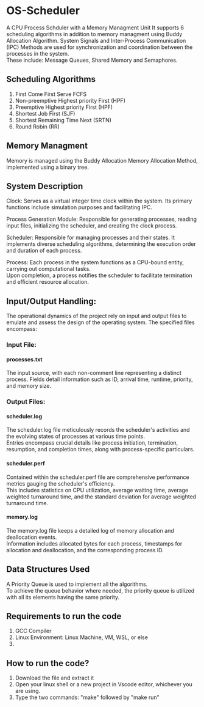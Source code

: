 # OS-Scheduler  
A CPU Process Schduler with a Memory Managment Unit
It supports 6 scheduling algorithms in addition to memory managment using Buddy Allocation Algorithm.
System Signals and Inter-Process Communication (IPC) Methods are used for synchronization and coordination between the processes in the system.  
These include: Message Queues, Shared Memory and Semaphores.

## Scheduling Algorithms
1. First Come First Serve FCFS
2. Non-preemptive Highest priority First (HPF)
3. Preemptive Highest priority First (HPF)
4. Shortest Job First (SJF)
5. Shortest Remaining Time Next (SRTN)
6. Round Robin (RR)

## Memory Managment
Memory is managed using the Buddy Allocation Memory Allocation Method, implemented using a binary tree.

## System Description

Clock: Serves as a virtual integer time clock within the system. Its primary functions include simulation purposes and facilitating IPC.

Process Generation Module: Responsible for generating processes, reading input files, initializing the scheduler, and creating the clock process.  

Scheduler: Responsible for managing processes and their states. It implements diverse scheduling algorithms, determining the execution order and duration of each process.

Process: Each process in the system functions as a CPU-bound entity, carrying out computational tasks.  
Upon completion, a process notifies the scheduler to facilitate termination and efficient resource allocation.

## Input/Output Handling:
The operational dynamics of the project rely on input and output files to emulate and assess the design of the operating system. The specified files encompass:

### Input File: 

#### processes.txt

The input  source, with each non-comment line representing a distinct process. Fields detail information such as ID, arrival time, runtime, priority, and memory size.

### Output Files:

#### scheduler.log

The scheduler.log file meticulously records the scheduler's activities and the evolving states of processes at various time points.  
Entries encompass crucial details like process initiation, termination, resumption, and completion times, along with process-specific particulars.

#### scheduler.perf

Contained within the scheduler.perf file are comprehensive performance metrics gauging the scheduler's efficiency.  
This includes statistics on CPU utilization, average waiting time, average weighted turnaround time, and the standard deviation for average weighted turnaround time.

#### memory.log

The memory.log file keeps a detailed log of memory allocation and deallocation events.  
Information includes allocated bytes for each process, timestamps for allocation and deallocation, and the corresponding process ID.

## Data Structures Used
A Priority Queue is used to implement all the algorithms.  
To achieve the queue behavior where needed, the priority queue is utilized with all its elements having the same priority.

## Requirements to run the code
1. GCC Compiler
2. Linux Environment: Linux Machine, VM, WSL, or else
3. 
## How to run the code?
1. Download the file and extract it
2. Open your linux shell or a new project in Vscode editor, whichever you are using.
3. Type the two commands: "make" followed by "make run"
